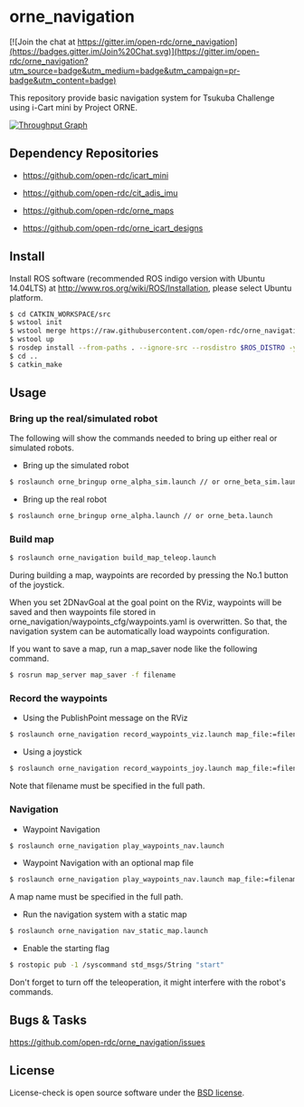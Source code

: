orne_navigation
=================

[![Join the chat at https://gitter.im/open-rdc/orne_navigation](https://badges.gitter.im/Join%20Chat.svg)](https://gitter.im/open-rdc/orne_navigation?utm_source=badge&utm_medium=badge&utm_campaign=pr-badge&utm_content=badge)

This repository provide basic navigation system for Tsukuba Challenge using i-Cart mini by Project ORNE.

[![Throughput Graph](https://graphs.waffle.io/open-rdc/tsukubachallenge/throughput.svg)](https://waffle.io/open-rdc/tsukubachallenge/metrics) 

## Dependency Repositories

* https://github.com/open-rdc/icart_mini

* https://github.com/open-rdc/cit_adis_imu

* https://github.com/open-rdc/orne_maps

* https://github.com/open-rdc/orne_icart_designs

## Install

Install ROS software (recommended ROS indigo version with Ubuntu 14.04LTS) at http://www.ros.org/wiki/ROS/Installation, please select Ubuntu platform.

```sh
$ cd CATKIN_WORKSPACE/src
$ wstool init
$ wstool merge https://raw.githubusercontent.com/open-rdc/orne_navigation/indigo-devel/orne_pkgs.install
$ wstool up
$ rosdep install --from-paths . --ignore-src --rosdistro $ROS_DISTRO -y
$ cd ..
$ catkin_make
```

## Usage

### Bring up the real/simulated robot

The following will show the commands needed to bring up either real or simulated robots.

* Bring up the simulated robot

```sh
$ roslaunch orne_bringup orne_alpha_sim.launch // or orne_beta_sim.launch
```

* Bring up the real robot

```sh
$ roslaunch orne_bringup orne_alpha.launch // or orne_beta.launch
```

### Build map

```sh
$ roslaunch orne_navigation build_map_teleop.launch
```

During building a map, waypoints are recorded by pressing the No.1 button of the joystick.

When you set 2DNavGoal at the goal point on the RViz, waypoints will be saved and then waypoints file stored in orne_navigation/waypoints_cfg/waypoints.yaml is overwritten. So that, the navigation system can be automatically load waypoints configuration.

If you want to save a map, run a map_saver node like the following command.

```sh
$ rosrun map_server map_saver -f filename
```

### Record the waypoints

* Using the PublishPoint message on the RViz

```sh
$ roslaunch orne_navigation record_waypoints_viz.launch map_file:=filename.yaml
```

* Using a joystick

```sh
$ roslaunch orne_navigation record_waypoints_joy.launch map_file:=filename.yaml
```

Note that filename must be specified in the full path.

### Navigation

* Waypoint Navigation

```sh
$ roslaunch orne_navigation play_waypoints_nav.launch
```

* Waypoint Navigation with an optional map file

```sh
$ roslaunch orne_navigation play_waypoints_nav.launch map_file:=filename.yaml
```

A map name must be specified in the full path.

* Run the navigation system with a static map

```sh
$ roslaunch orne_navigation nav_static_map.launch
```

* Enable the starting flag

```sh
$ rostopic pub -1 /syscommand std_msgs/String "start"
```

Don't forget to turn off the teleoperation, it might interfere with the robot's commands.

## Bugs & Tasks

https://github.com/open-rdc/orne_navigation/issues

## License

License-check is open source software under the [BSD license](https://github.com/open-rdc/icart_mini_ros_pkgs/blob/master/LICENSE).
